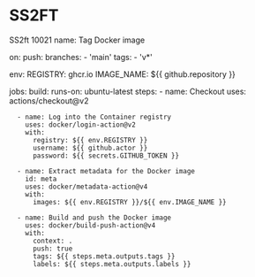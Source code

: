 # SS2FT
SS2ft
10021
name: Tag Docker image

on:
  push:
    branches:
      - 'main'
    tags:
      - 'v*'

env:
  REGISTRY: ghcr.io
  IMAGE_NAME: ${{ github.repository }}

jobs:
  build:
    runs-on: ubuntu-latest
    steps:
      - name: Checkout
        uses: actions/checkout@v2

      - name: Log into the Container registry
        uses: docker/login-action@v2
        with:
          registry: ${{ env.REGISTRY }}
          username: ${{ github.actor }}
          password: ${{ secrets.GITHUB_TOKEN }}

      - name: Extract metadata for the Docker image
        id: meta
        uses: docker/metadata-action@v4
        with:
          images: ${{ env.REGISTRY }}/${{ env.IMAGE_NAME }}

      - name: Build and push the Docker image
        uses: docker/build-push-action@v4
        with:
          context: .
          push: true
          tags: ${{ steps.meta.outputs.tags }}
          labels: ${{ steps.meta.outputs.labels }}
